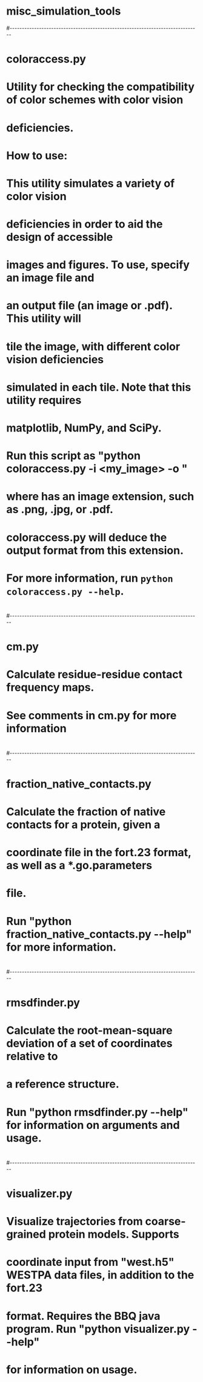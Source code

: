 # misc_simulation_tools
#------------------------------------------------------------------------------
# coloraccess.py
#
# Utility for checking the compatibility of color schemes with color vision 
# deficiencies.
# 
# How to use:
#
# This utility simulates a variety of color vision 
# deficiencies in order to aid the design of accessible 
# images and figures.  To use, specify an image file and  
# an output file (an image or .pdf). This utility will 
# tile the image, with different color vision deficiencies 
# simulated in each tile.  Note that this utility requires 
# matplotlib, NumPy, and SciPy.
#
# Run this script as "python coloraccess.py -i <my_image> -o <outputpath>"
# where <outputpath> has an image extension, such as .png, .jpg, or .pdf.
# coloraccess.py will deduce the output format from this extension.
# For more information, run `python coloraccess.py --help`.
#
#------------------------------------------------------------------------------
# cm.py
# 
# Calculate residue-residue contact frequency maps.
# See comments in cm.py for more information
#
#------------------------------------------------------------------------------
# fraction_native_contacts.py
#
# Calculate the fraction of native contacts for a protein, given a
# coordinate file in the fort.23 format, as well as a *.go.parameters
# file.
# Run "python fraction_native_contacts.py --help" for more information.
#
#------------------------------------------------------------------------------
# rmsdfinder.py 
# 
# Calculate the root-mean-square deviation of a set of coordinates relative to 
# a reference structure.
# Run "python rmsdfinder.py --help" for information on arguments and usage.
#
#------------------------------------------------------------------------------ 
# visualizer.py
#
# Visualize trajectories from coarse-grained protein models. Supports
# coordinate input from "west.h5" WESTPA data files, in addition to the fort.23
# format.  Requires the BBQ java program.  Run "python visualizer.py --help"
# for information on usage. 
